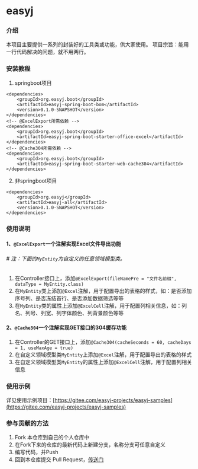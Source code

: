 # easyj

### 介绍

本项目主要提供一系列的封装好的工具类或功能，供大家使用。 项目宗旨：能用一行代码解决的问题，就不用两行。

### 安装教程

1. springboot项目

```
<dependencies>
    <groupId>org.easyj.boot</groupId>
    <artifactId>easyj-spring-boot-bom</artifactId>
    <version>0.1.0-SNAPSHOT</version>
</dependencies>
<!-- @ExcelExport所需依赖 -->
<dependencies>
    <groupId>org.easyj.boot</groupId>
    <artifactId>easyj-spring-boot-starter-office-excel</artifactId>
</dependencies>
<!-- @Cache304所需依赖 -->
<dependencies>
    <groupId>org.easyj.boot</groupId>
    <artifactId>easyj-spring-boot-starter-web-cache304</artifactId>
</dependencies>
```

2. 非springboot项目

```
<dependencies>
    <groupId>org.easyj</groupId>
    <artifactId>easyj-all</artifactId>
    <version>0.1.0-SNAPSHOT</version>
</dependencies>
```

### 使用说明

#### 1、`@ExcelExport`一个注解实现Excel文件导出功能

###### # 注：下面的`MyEntity`为自定义的任意领域模型类。

1. 在Controller接口上，添加`@ExcelExport(fileNamePre = "文件名前缀", dataType = MyEntity.class)`
2. 在`MyEntity`类上添加`@Excel`注解，用于配置导出的表格的样式，如：是否添加序号列、是否冻结首行、是否添加数据筛选等等
3. 在`MyEntity`类的属性上添加`@ExcelCell`注解，用于配置列相关信息，如：列名、列号、列宽、列字体颜色、列背景颜色等等

#### 2、`@Cache304`一个注解实现GET接口的304缓存功能

1. 在Controller的GET接口上，添加`@Cache304(cacheSeconds = 60, cacheDays = 1, useMaxAge = true)`
2. 在自定义领域模型类`MyEntity`上添加`@Excel`注解，用于配置导出的表格的样式
3. 在自定义领域模型类`MyEntity`的属性上添加`@ExcelCell`注解，用于配置列相关信息

### 使用示例

详见使用示例项目：[https://gitee.com/easyj-projects/easyj-samples](https://gitee.com/easyj-projects/easyj-samples)

### 参与贡献的方法

1. Fork 本仓库到自己的个人仓库中
2. 在Fork下来的仓库的最新代码上新建分支，名称分支可任意自定义
3. 编写代码，并Push
4. 回到本仓库提交 Pull Request，[传送门](https://gitee.com/easyj-projects/easyj/pull/new)
